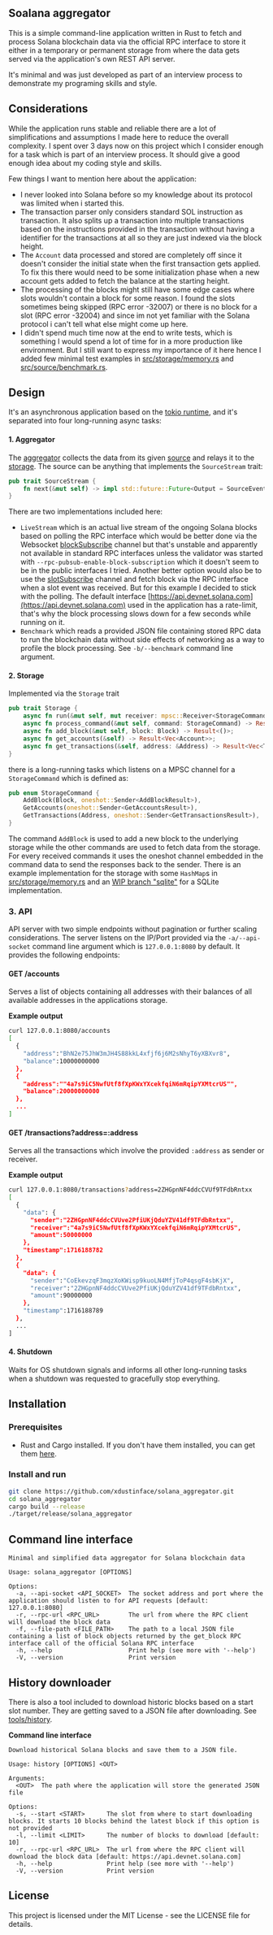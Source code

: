 ## Soalana aggregator

This is a simple command-line application written in Rust to fetch and process Solana blockchain data via the official 
RPC interface to store it either in a temporary or permanent storage from where the data gets served via the
application's own REST API server.

It's minimal and was just developed as part of an interview process to demonstrate my
programing skills and style.

## Considerations

While the application runs stable and reliable there are a lot of simplifications and assumptions I made here to reduce
the overall complexity. I spent over 3 days now on this project which I consider enough for a task which is part of an
interview process. It should give a good enough idea about my coding style and skills.

Few things I want to mention here about the application:

- I never looked into Solana before so my knowledge about its protocol was limited when i started this.
- The transaction parser only considers standard SOL instruction as transaction. It also splits up a transaction into
  multiple transactions based on the instructions provided in the transaction without having a identifier for the
  transactions at all so they are just indexed via the block height.
- The `Account` data processed and stored are completely off since it doesn't consider the initial state
when the first transaction gets applied. To fix this there would need to be some initialization phase when a new account
gets added to fetch the balance at the starting height.
- The processing of the blocks might still have some edge cases where slots wouldn't contain a block for some reason. I
  found the slots sometimes being skipped (RPC error -32007) or there is no block for a slot (RPC error -32004) and since
  im not yet familiar with the Solana protocol i can't tell what else might come up here.
- I didn't spend much time now at the end to write tests, which is something I would spend a lot of time for in a
more production like environment. But I still want to express my importance of it here hence I added few minimal test
examples in [src/storage/memory.rs](https://github.com/xdustinface/solana_aggregator/tree/main/src/storage/memory.rs) and [src/source/benchmark.rs](https://github.com/xdustinface/solana_aggregator/tree/main/src/source/benchmark.rs).

## Design

It's an asynchronous application based on the [tokio runtime](https://github.com/tokio-rs/tokio),
and it's separated into four long-running async tasks:

#### 1. Aggregator

The [aggregator](https://github.com/xdustinface/solana_aggregator/blob/main/src/aggregator.rs) collects the data from
its given [source](https://github.com/xdustinface/solana_aggregator/tree/main/src/source) and relays it to the
[storage](https://github.com/xdustinface/solana_aggregator/tree/main/src/storage). The source can be anything that implements the `SourceStream` trait:

```rust
pub trait SourceStream {
    fn next(&mut self) -> impl std::future::Future<Output = SourceEvent> + Send;
}
```
There are two implementations included here:
- `LiveStream` which is an actual live stream of the ongoing Solana blocks based on polling the RPC interface which
would be better done via the Websocket [blockSubscribe](https://solana.com/docs/rpc/websocket/blockSubscribe) channel but that's unstable and apparently not available in
standard RPC interfaces unless the validator was started with `--rpc-pubsub-enable-block-subscription` which it doesn't
seem to be in the public interfaces I tried. Another better option would also be to use the [slotSubscribe](https://solana.com/docs/rpc/websocket/slotSubscribe) channel
and fetch block via the RPC interface when a slot event was received. But for this example I decided to stick with the
polling. The default interface [https://api.devnet.solana.com](https://api.devnet.solana.com) used in the application has a rate-limit, that's why
the
block processing slows down for a few seconds while running on it.
- `Benchmark` which reads a provided JSON file containing stored RPC data to run the blockchain data without side
effects of networking as a way to profile the block processing. See `-b/--benchmark` command line argument.

#### 2. Storage

Implemented via the `Storage` trait 

```rust
pub trait Storage {
    async fn run(&mut self, mut receiver: mpsc::Receiver<StorageCommand>, token: CancellationToken) -> Result<()> {...}
    async fn process_command(&mut self, command: StorageCommand) -> Result<()> {...}
    async fn add_block(&mut self, block: Block) -> Result<()>;
    async fn get_accounts(&self) -> Result<Vec<Account>>;
    async fn get_transactions(&self, address: &Address) -> Result<Vec<TransactionWithMeta>>;
}
```
there is a long-running tasks which listens on a MPSC channel for a
`StorageCommand` which is defined as:


```rust
pub enum StorageCommand {
    AddBlock(Block, oneshot::Sender<AddBlockResult>),
    GetAccounts(oneshot::Sender<GetAccountsResult>),
    GetTransactions(Address, oneshot::Sender<GetTransactionsResult>),
}
```

The command `AddBlock` is used to add a new block to the underlying storage while the other commands are used to fetch data
from the storage. For every received commands it uses the oneshot channel embedded in the command data to send the
responses back to the sender. There is an example implementation for the storage with some `HashMap`s in
[src/storage/memory.rs](https://github.com/xdustinface/solana_aggregator/tree/main/src/storage/memory.rs) and an
[WIP branch "sqlite"](https://github.com/xdustinface/solana_aggregator/tree/sqlite) for a SQLite implementation.

### 3. API

API server with two simple endpoints without pagination or further scaling considerations. The server listens on the
IP/Port provided via the `-a/--api-socket` command line argument which is `127.0.0.1:8080` by default. It provides the following endpoints:

#### GET /accounts

Serves a list of objects containing all addresses with their balances of all available addresses
in the applications storage.

**Example output**
```bash
curl 127.0.0.1:8080/accounts
[
  {
    "address":"BhN2e75JhW3mJH4S88kkL4xfjf6j6M2sNhyT6yXBXvr8",
    "balance":10000000000
  },
  {
    "address":""4a7s9iC5NwfUtf8fXpKWxYXcekfqiN6mRqipYXMtcrUS"",
    "balance":20000000000
  },
  ...
]
```

#### GET /transactions?address=:address
Serves all the transactions which involve the provided `:address` as sender or receiver.

**Example output**
```bash
curl 127.0.0.1:8080/transactions?address=2ZHGpnNF4ddcCVUf9TFdbRntxx
[
  {
    "data": {
      "sender":"2ZHGpnNF4ddcCVUve2PfiUKjQduYZV41df9TFdbRntxx",
      "receiver":"4a7s9iC5NwfUtf8fXpKWxYXcekfqiN6mRqipYXMtcrUS",
      "amount":50000000
    },
    "timestamp":1716188782
  },
  {
    "data": {
      "sender":"CoEkevzqF3mqzXoKWisp9kuoLN4MfjToP4qsgF4sbKjX",
      "receiver":"2ZHGpnNF4ddcCVUve2PfiUKjQduYZV41df9TFdbRntxx",
      "amount":90000000
    },
    "timestamp":1716188789
  },
  ...
]
```
#### 4. Shutdown

Waits for OS shutdown signals and informs all other long-running tasks when a shutdown was requested to gracefully
stop everything.

## Installation

### Prerequisites

- Rust and Cargo installed. If you don't have them installed, you can get them [here](https://www.rust-lang.org/tools/install).

### Install and run

```bash
git clone https://github.com/xdustinface/solana_aggregator.git
cd solana_aggregator
cargo build --release
./target/release/solana_aggregator
```

## Command line interface 

```
Minimal and simplified data aggregator for Solana blockchain data

Usage: solana_aggregator [OPTIONS]

Options:
  -a, --api-socket <API_SOCKET>  The socket address and port where the application should listen to for API requests [default: 127.0.0.1:8080]
  -r, --rpc-url <RPC_URL>        The url from where the RPC client will download the block data
  -f, --file-path <FILE_PATH>    The path to a local JSON file containing a list of block objects returned by the get_block RPC interface call of the official Solana RPC interface
  -h, --help                     Print help (see more with '--help')
  -V, --version                  Print version
```

## History downloader

There is also a tool included to download historic blocks based on a start slot number. They are getting saved to a JSON
file after downloading. See [tools/history](https://github.com/xdustinface/solana_aggregator/tree/main/tools/history).

**Command line interface**
```
Download historical Solana blocks and save them to a JSON file.

Usage: history [OPTIONS] <OUT>

Arguments:
  <OUT>  The path where the application will store the generated JSON file

Options:
  -s, --start <START>      The slot from where to start downloading blocks. It starts 10 blocks behind the latest block if this option is not provided
  -l, --limit <LIMIT>      The number of blocks to download [default: 10]
  -r, --rpc-url <RPC_URL>  The url from where the RPC client will download the block data [default: https://api.devnet.solana.com]
  -h, --help               Print help (see more with '--help')
  -V, --version            Print version
```

## License
This project is licensed under the MIT License - see the LICENSE file for details.
